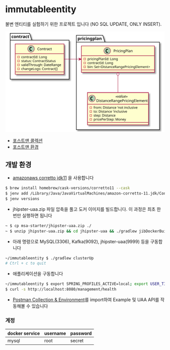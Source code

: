 # immutableentity

불변 엔티티를 실험하기 위한 프로젝트 입니다 (NO SQL UPDATE, ONLY INSERT).

![](doc/class.svg)

- [포스트맨 콜렉션](https://www.getpostman.com/collections/45a81ff70576c7317bc8)
- [포스트맨 환경](doc/LOCAL.postman_environment.json)

## 개발 환경
- [amazonaws corretto jdk11](https://docs.aws.amazon.com/ko_kr/corretto/latest/corretto-11-ug/what-is-corretto-11.html) 을 사용합니다
```bash
$ brew install homebrew/cask-versions/corretto11 --cask
$ jenv add /Library/Java/JavaVirtualMachines/amazon-corretto-11.jdk/Contents/Home
$ jenv versions
```
- jhipster-uaa.zip 파일 압축을 풀고 도커 이미지를 빌드합니다. 이 과정은 최초 한번만 실행하면 됩니다
```bash
~ $ cp msa-starter/jhipster-uaa.zip ./
~ $ unzip jhipster-uaa.zip && cd jhipster-uaa && ./gradlew jibDockerBuild
```
- 아래 명령으로 MySQL(3306), Kafka(9092), jhipster-uaa(9999) 등을 구동합니다
```bash
~/immutableentity $ ./gradlew clusterUp
# Ctrl + c to quit
```
- 애플리케이션을 구동합니다
```bash
~/immutableentity $ export SPRING_PROFILES_ACTIVE=local; export USER_TIMEZONE="Asia/Seoul"; ./gradlew clean bootRun
$ curl -s http://localhost:8080/management/health
```
- [Postman Collection & Environment](./postman)를 import하여 Example 및 UAA API를 작동해볼 수 있습니다

### 계정
docker service|username|password
---|---|---
mysql|root|secret

